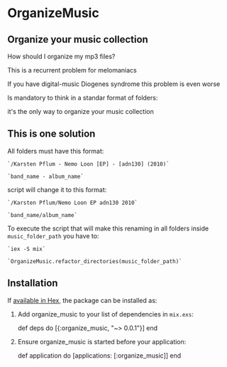 # OrganizeMusic

## Organize your music collection

How should I organize my mp3 files? 

This is a recurrent problem for melomaniacs

If you have digital-music Diogenes syndrome this problem is even worse

Is mandatory to think in a standar format of folders:

it's the only way to organize your music collection



## This is one solution

All folders must have this format:

    `/Karsten Pflum - Nemo Loon [EP] - [adn130] (2010)`
    
    `band_name - album_name`

script will change it to this format:
  
    `/Karsten Pflum/Nemo Loon EP adn130 2010`
    
    `band_name/album_name`

To execute the script that will make this renaming in all folders
inside `music_folder_path` you have to:

    `iex -S mix`

    `OrganizeMusic.refactor_directories(music_folder_path)`


## Installation

If [available in Hex](https://hex.pm/docs/publish), the package can be installed as:

  1. Add organize_music to your list of dependencies in `mix.exs`:

        def deps do
          [{:organize_music, "~> 0.0.1"}]
        end

  2. Ensure organize_music is started before your application:

        def application do
          [applications: [:organize_music]]
        end

